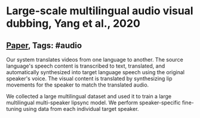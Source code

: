 # Large-scale multilingual audio visual dubbing, Yang et al., 2020

## [Paper](https://arxiv.org/abs/2011.03530), Tags: \#audio

Our system translates videos from one language to another. The source language's speech content is transcribed to text, translated, and automatically synthesized into target language speech using the original speaker's voice. The visual content is translated by synthesizing lip movements for the speaker to match the translated audio.

We collected a large multilingual dataset and used it to train a large multilingual multi-speaker lipsync model. We perform speaker-specific fine-tuning using data from each individual target speaker.